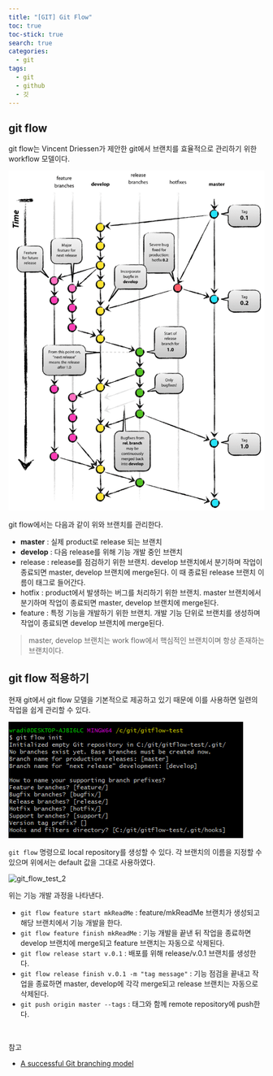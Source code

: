 ```yaml
---
title: "[GIT] Git Flow"
toc: true
toc-stick: true
search: true
categories:
  - git
tags:
  - git
  - github
  - 깃
---
```


## git flow

git flow는 Vincent Driessen가 제안한 git에서 브랜치를 효율적으로 관리하기 위한 workflow 모델이다.  

![git_flow](/assets/images/git/git_flow.png)

git flow에서는 다음과 같이 위와 브랜치를 관리한다.
- **master** : 실제 product로 release 되는 브랜치
- **develop** : 다음 release를 위해 기능 개발 중인 브랜치
- release : release를 점검하기 위한 브랜치. develop 브랜치에서 분기하며 작업이 종료되면 master, develop 브랜치에 merge된다. 이 때 종료된 release 브랜치 이름이 태그로 들어간다.
- hotfix : product에서 발생하는 버그를 처리하기 위한 브랜치. master 브랜치에서 분기하며 작업이 종료되면 master, develop 브랜치에 merge된다.
- feature : 특정 기능을 개발하기 위한 브랜치. 개발 기능 단위로 브랜치를 생성하며 작업이 종료되면 develop 브랜치에 merge된다.

> master, develop 브랜치는 work flow에서 핵심적인 브랜치이며 항상 존재하는 브랜치이다.


## git flow 적용하기

현재 git에서 git flow 모델을 기본적으로 제공하고 있기 때문에 이를 사용하면 일련의 작업을 쉽게 관리할 수 있다.

![git_flow_test_1](/assets/images/git/git_flow_test_1.png)

```git flow``` 명령으로 local repository를 생성할 수 있다. 각 브랜치의 이름을 지정할 수 있으며 위에서는 default 값을 그대로 사용하였다.

![git_flow_test_2](/assets/images/git/git_flow_test_2.png)

위는 기능 개발 과정을 나타낸다.

* ```git flow feature start mkReadMe``` : feature/mkReadMe 브랜치가 생성되고 해당 브랜치에서 기능 개발을 한다.
* ```git flow feature finish mkReadMe``` : 기능 개발을 끝낸 뒤 작업을 종료하면 develop 브랜치에 merge되고 feature 브랜치는 자동으로 삭제된다.
* ```git flow release start v.0.1``` : 배포를 위해 release/v.0.1 브랜치를 생성한다.
* ```git flow release finish v.0.1 -m "tag message"``` : 기능 점검을 끝내고 작업을 종료하면 master, develop에 각각 merge되고 release 브랜치는 자동으로 삭제된다.
* ```git push origin master --tags``` : 태그와 함께 remote repository에 push한다. 

<br/>

참고  
* [A successful Git branching model](https://nvie.com/posts/a-successful-git-branching-model/)

